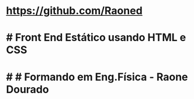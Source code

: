 # https://github.com/Raoned
# # Front End Estático usando HTML e CSS

# # # Formando em Eng.Física - Raone Dourado